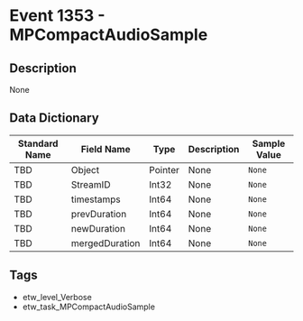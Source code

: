 # Event 1353 - MPCompactAudioSample

## Description
None

## Data Dictionary
|Standard Name|Field Name|Type|Description|Sample Value|
|---|---|---|---|---|
|TBD|Object|Pointer|None|`None`|
|TBD|StreamID|Int32|None|`None`|
|TBD|timestamps|Int64|None|`None`|
|TBD|prevDuration|Int64|None|`None`|
|TBD|newDuration|Int64|None|`None`|
|TBD|mergedDuration|Int64|None|`None`|

## Tags
* etw_level_Verbose
* etw_task_MPCompactAudioSample